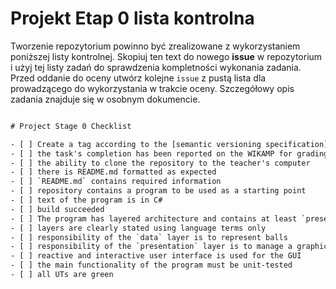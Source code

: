 # Projekt Etap 0 lista kontrolna

Tworzenie repozytorium powinno być zrealizowane z wykorzystaniem poniższej listy kontrolnej. Skopiuj ten text do nowego **issue** w repozytorium i użyj tej listy zadań do sprawdzenia kompletności wykonania zadania. Przed oddanie do oceny utwórz kolejne `issue` z pustą lista dla prowadzącego do wykorzystania w trakcie oceny. Szczegółowy opis zadania znajduje się w osobnym dokumencie.

``` txt

# Project Stage 0 Checklist

- [ ] Create a tag according to the [semantic versioning specification](https://semver.org/) compliant with the following syntax 0.a.n where: 0: task number (0 for this stage), a: approach number [1..3], n: any number you like
- [ ] the task's completion has been reported on the WIKAMP for grading purposes. The feedback must contain the tag identifier. (needs grading)
- [ ] the ability to clone the repository to the teacher's computer
- [ ] there is README.md formatted as expected
- [ ] `README.md` contains required information
- [ ] repository contains a program to be used as a starting point
- [ ] text of the program is in C#
- [ ] build succeeded
- [ ] The program has layered architecture and contains at least `presentation`, `logic`, and `data` layers
- [ ] layers are clearly stated using language terms only
- [ ] responsibility of the `data` layer is to represent balls
- [ ] responsibility of the `presentation` layer is to manage a graphical user interface (GUI) and expose initial ball positions
- [ ] reactive and interactive user interface is used for the GUI
- [ ] the main functionality of the program must be unit-tested
- [ ] all UTs are green

```

